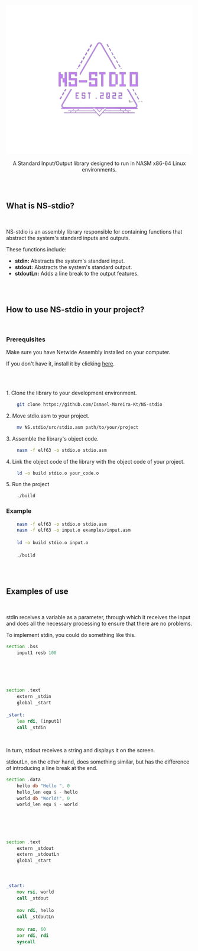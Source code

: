 <div align="center">
    <img src="./assets/stdio.png" alt="logo">
    <p>A Standard Input/Output library designed to run in NASM x86-64 Linux environments.<p>
</div>


<br><br>


<div>
    <h2>What is NS-stdio?</h2>
    <br>
    <p>NS-stdio is an assembly library responsible for containing functions that abstract the system's standard inputs and outputs.</p>
    <p>These functions include:</p>
    <ul>
        <li><b>stdin:</b> Abstracts the system's standard input.</li>
        <li><b>stdout:</b> Abstracts the system's standard output.</li>
        <li><b>stdoutLn:</b> Adds a line break to the output features.</li>
    </ul>
</div>


<br><br>


<div>
    <h2>How to use NS-stdio in your project?</h2>
    <br>
    <h3>Prerequisites</h3>
    <p>Make sure you have Netwide Assembly installed on your computer.</p>
    <p>If you don't have it, install it by clicking <a href="https://www.nasm.us/">here</a>.</p>
    <br><br>
    <p>1. Clone the library to your development environment.</p>

```bash
    git clone https://github.com/Ismael-Moreira-Kt/NS-stdio
```

<p>2. Move stdio.asm to your project.</p>

```bash
    mv NS.stdio/src/stdio.asm path/to/your/project
```

<p>3. Assemble the library's object code.</p>

```bash
    nasm -f elf63 -o stdio.o stdio.asm
```

<p>4. Link the object code of the library with the object code of your project.</p>

```bash
    ld -o build stdio.o your_code.o
```

<p>5. Run the project</p>

```bash
    ./build
```

<h3>Example</h3>

```bash
    nasm -f elf63 -o stdio.o stdio.asm
    nasm -f elf63 -o input.o examples/input.asm

    ld -o build stdio.o input.o

    ./build
```

</div>


<br><br>


<div>
    <h2>Examples of use</h2>
    <br>
    <p>stdin receives a variable as a parameter, through which it receives the input and does all the necessary processing to ensure that there are no problems.</p>
    <p>To implement stdin, you could do something like this.</p>

```asm
section .bss
    input1 resb 100



    

section .text
    extern _stdin
    global _start

_start:
    lea rdi, [input1]
    call _stdin
```

<br>
    <p>In turn, stdout receives a string and displays it on the screen.</p>
    <p>stdoutLn, on the other hand, does something similar, but has the difference of introducing a line break at the end.</p>

```asm
section .data
    hello db "Hello ", 0
    hello_len equ $ - hello
    world db "World!", 0
    world_len equ $ - world





section .text
    extern _stdout
    extern _stdoutLn
    global _start



_start:
    mov rsi, world 
    call _stdout

    mov rdi, hello
    call _stdoutLn

    mov rax, 60               
    xor rdi, rdi           
    syscall
```

</div>